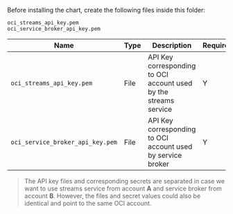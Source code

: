 Before installing the chart, create the following files inside this folder:

```text
oci_streams_api_key.pem
oci_service_broker_api_key.pem
```

| Name | Type | Description | Required |
|---|---|---|---|
| `oci_streams_api_key.pem` | File | API Key corresponding to OCI account used by the streams service | Y |
| `oci_service_broker_api_key.pem` | File | API Key corresponding to OCI account used by service broker | Y |

> The API key files and corresponding secrets are separated in case we want to use streams service from account **A** and service broker from account **B**. However, the files and secret values could also be identical and point to the same OCI account.